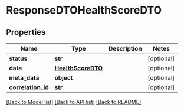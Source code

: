 # ResponseDTOHealthScoreDTO

## Properties
Name | Type | Description | Notes
------------ | ------------- | ------------- | -------------
**status** | **str** |  | [optional] 
**data** | [**HealthScoreDTO**](HealthScoreDTO.md) |  | [optional] 
**meta_data** | **object** |  | [optional] 
**correlation_id** | **str** |  | [optional] 

[[Back to Model list]](../README.md#documentation-for-models) [[Back to API list]](../README.md#documentation-for-api-endpoints) [[Back to README]](../README.md)


